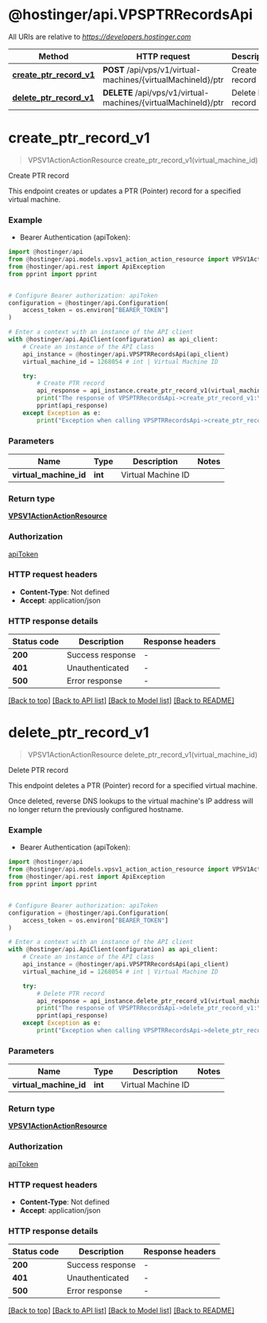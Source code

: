 # @hostinger/api.VPSPTRRecordsApi

All URIs are relative to *https://developers.hostinger.com*

Method | HTTP request | Description
------------- | ------------- | -------------
[**create_ptr_record_v1**](VPSPTRRecordsApi.md#create_ptr_record_v1) | **POST** /api/vps/v1/virtual-machines/{virtualMachineId}/ptr | Create PTR record
[**delete_ptr_record_v1**](VPSPTRRecordsApi.md#delete_ptr_record_v1) | **DELETE** /api/vps/v1/virtual-machines/{virtualMachineId}/ptr | Delete PTR record


# **create_ptr_record_v1**
> VPSV1ActionActionResource create_ptr_record_v1(virtual_machine_id)

Create PTR record

This endpoint creates or updates a PTR (Pointer) record for a specified virtual machine.

### Example

* Bearer Authentication (apiToken):

```python
import @hostinger/api
from @hostinger/api.models.vpsv1_action_action_resource import VPSV1ActionActionResource
from @hostinger/api.rest import ApiException
from pprint import pprint


# Configure Bearer authorization: apiToken
configuration = @hostinger/api.Configuration(
    access_token = os.environ["BEARER_TOKEN"]
)

# Enter a context with an instance of the API client
with @hostinger/api.ApiClient(configuration) as api_client:
    # Create an instance of the API class
    api_instance = @hostinger/api.VPSPTRRecordsApi(api_client)
    virtual_machine_id = 1268054 # int | Virtual Machine ID

    try:
        # Create PTR record
        api_response = api_instance.create_ptr_record_v1(virtual_machine_id)
        print("The response of VPSPTRRecordsApi->create_ptr_record_v1:\n")
        pprint(api_response)
    except Exception as e:
        print("Exception when calling VPSPTRRecordsApi->create_ptr_record_v1: %s\n" % e)
```



### Parameters


Name | Type | Description  | Notes
------------- | ------------- | ------------- | -------------
 **virtual_machine_id** | **int**| Virtual Machine ID | 

### Return type

[**VPSV1ActionActionResource**](VPSV1ActionActionResource.md)

### Authorization

[apiToken](../README.md#apiToken)

### HTTP request headers

 - **Content-Type**: Not defined
 - **Accept**: application/json

### HTTP response details

| Status code | Description | Response headers |
|-------------|-------------|------------------|
**200** | Success response |  -  |
**401** | Unauthenticated |  -  |
**500** | Error response |  -  |

[[Back to top]](#) [[Back to API list]](../README.md#documentation-for-api-endpoints) [[Back to Model list]](../README.md#documentation-for-models) [[Back to README]](../README.md)

# **delete_ptr_record_v1**
> VPSV1ActionActionResource delete_ptr_record_v1(virtual_machine_id)

Delete PTR record

This endpoint deletes a PTR (Pointer) record for a specified virtual machine. 

Once deleted, reverse DNS lookups to the virtual machine's IP address will no longer return the previously configured hostname.

### Example

* Bearer Authentication (apiToken):

```python
import @hostinger/api
from @hostinger/api.models.vpsv1_action_action_resource import VPSV1ActionActionResource
from @hostinger/api.rest import ApiException
from pprint import pprint


# Configure Bearer authorization: apiToken
configuration = @hostinger/api.Configuration(
    access_token = os.environ["BEARER_TOKEN"]
)

# Enter a context with an instance of the API client
with @hostinger/api.ApiClient(configuration) as api_client:
    # Create an instance of the API class
    api_instance = @hostinger/api.VPSPTRRecordsApi(api_client)
    virtual_machine_id = 1268054 # int | Virtual Machine ID

    try:
        # Delete PTR record
        api_response = api_instance.delete_ptr_record_v1(virtual_machine_id)
        print("The response of VPSPTRRecordsApi->delete_ptr_record_v1:\n")
        pprint(api_response)
    except Exception as e:
        print("Exception when calling VPSPTRRecordsApi->delete_ptr_record_v1: %s\n" % e)
```



### Parameters


Name | Type | Description  | Notes
------------- | ------------- | ------------- | -------------
 **virtual_machine_id** | **int**| Virtual Machine ID | 

### Return type

[**VPSV1ActionActionResource**](VPSV1ActionActionResource.md)

### Authorization

[apiToken](../README.md#apiToken)

### HTTP request headers

 - **Content-Type**: Not defined
 - **Accept**: application/json

### HTTP response details

| Status code | Description | Response headers |
|-------------|-------------|------------------|
**200** | Success response |  -  |
**401** | Unauthenticated |  -  |
**500** | Error response |  -  |

[[Back to top]](#) [[Back to API list]](../README.md#documentation-for-api-endpoints) [[Back to Model list]](../README.md#documentation-for-models) [[Back to README]](../README.md)

